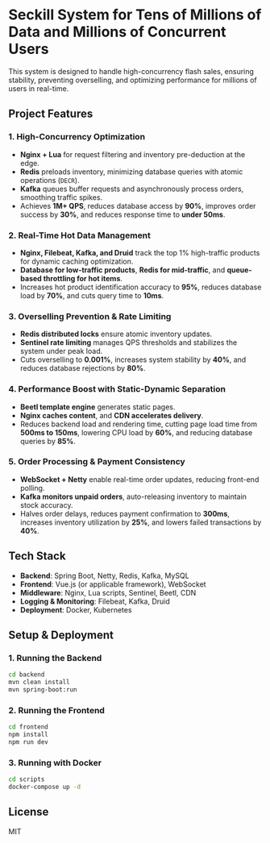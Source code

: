 
# Seckill System for Tens of Millions of Data and Millions of Concurrent Users

This system is designed to handle high-concurrency flash sales, ensuring stability, preventing overselling, and optimizing performance for millions of users in real-time.

## Project Features

### **1. High-Concurrency Optimization**
- **Nginx + Lua** for request filtering and inventory pre-deduction at the edge.
- **Redis** preloads inventory, minimizing database queries with atomic operations (`DECR`).
- **Kafka** queues buffer requests and asynchronously process orders, smoothing traffic spikes.
- Achieves **1M+ QPS**, reduces database access by **90%**, improves order success by **30%**, and reduces response time to **under 50ms**.

### **2. Real-Time Hot Data Management**
- **Nginx, Filebeat, Kafka, and Druid** track the top 1% high-traffic products for dynamic caching optimization.
- **Database for low-traffic products**, **Redis for mid-traffic**, and **queue-based throttling for hot items**.
- Increases hot product identification accuracy to **95%**, reduces database load by **70%**, and cuts query time to **10ms**.

### **3. Overselling Prevention & Rate Limiting**
- **Redis distributed locks** ensure atomic inventory updates.
- **Sentinel rate limiting** manages QPS thresholds and stabilizes the system under peak load.
- Cuts overselling to **0.001%**, increases system stability by **40%**, and reduces database rejections by **80%**.

### **4. Performance Boost with Static-Dynamic Separation**
- **Beetl template engine** generates static pages.
- **Nginx caches content**, and **CDN accelerates delivery**.
- Reduces backend load and rendering time, cutting page load time from **500ms to 150ms**, lowering CPU load by **60%**, and reducing database queries by **85%**.

### **5. Order Processing & Payment Consistency**
- **WebSocket + Netty** enable real-time order updates, reducing front-end polling.
- **Kafka monitors unpaid orders**, auto-releasing inventory to maintain stock accuracy.
- Halves order delays, reduces payment confirmation to **300ms**, increases inventory utilization by **25%**, and lowers failed transactions by **40%**.

## Tech Stack

- **Backend**: Spring Boot, Netty, Redis, Kafka, MySQL
- **Frontend**: Vue.js (or applicable framework), WebSocket
- **Middleware**: Nginx, Lua scripts, Sentinel, Beetl, CDN
- **Logging & Monitoring**: Filebeat, Kafka, Druid
- **Deployment**: Docker, Kubernetes

## Setup & Deployment

### **1. Running the Backend**
```sh
cd backend
mvn clean install
mvn spring-boot:run
```

### **2. Running the Frontend**
```sh
cd frontend
npm install
npm run dev
```

### **3. Running with Docker**
```sh
cd scripts
docker-compose up -d
```

## License
MIT
```

